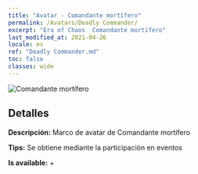 ```yaml
---
title: "Avatar - Comandante mortífero"
permalink: /Avatars/Deadly Commander/
excerpt: "Era of Chaos  Comandante mortífero"
last_modified_at: 2021-04-26
locale: es
ref: "Deadly Commander.md"
toc: false
classes: wide
---
```

 ![Comandante mortífero](/images/a/avatarFrame_21.png)

## Detalles

 **Descripción:** Marco de avatar de Comandante mortífero 

 **Tips:** Se obtiene mediante la participación en eventos 

 **Is available:**  + 


